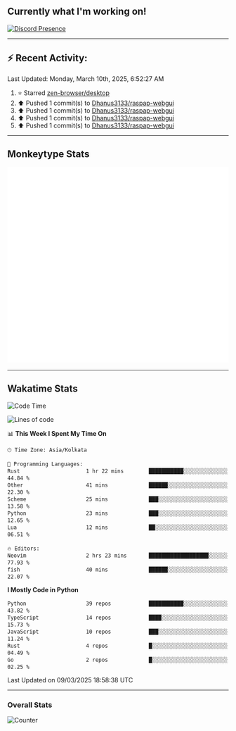 ## Currently what I'm working on!
[![Discord Presence](https://lanyard.cnrad.dev/api/534981034400284712)](https://discord.com/users/534981034400284712)

---

## :zap: Recent Activity:
<!--RECENT_ACTIVITY:last_update-->
Last Updated: Monday, March 10th, 2025, 6:52:27 AM
<!--RECENT_ACTIVITY:last_update_end-->
<!--RECENT_ACTIVITY:start-->
1. ⭐ Starred [zen-browser/desktop](https://github.com/zen-browser/desktop)<br>
2. ⬆️ Pushed 1 commit(s) to [Dhanus3133/raspap-webgui](https://github.com/Dhanus3133/raspap-webgui)<br>
3. ⬆️ Pushed 1 commit(s) to [Dhanus3133/raspap-webgui](https://github.com/Dhanus3133/raspap-webgui)<br>
4. ⬆️ Pushed 1 commit(s) to [Dhanus3133/raspap-webgui](https://github.com/Dhanus3133/raspap-webgui)<br>
5. ⬆️ Pushed 1 commit(s) to [Dhanus3133/raspap-webgui](https://github.com/Dhanus3133/raspap-webgui)<br>
<!--RECENT_ACTIVITY:end-->

---

## Monkeytype Stats
<a href="https://monkeytype.com/profile/dhanus">
  <img src="https://raw.githubusercontent.com/Dhanus3133/Dhanus3133/monkeytype/monkeytype-lb.svg" alt="Monkeytype Profile" />
</a>

---

## Wakatime Stats
<!--START_SECTION:waka-->
![Code Time](http://img.shields.io/badge/Code%20Time-2%2C589%20hrs%2035%20mins-blue)

![Lines of code](https://img.shields.io/badge/From%20Hello%20World%20I%27ve%20Written-5.9%20million%20lines%20of%20code-blue)

📊 **This Week I Spent My Time On** 

```text
🕑︎ Time Zone: Asia/Kolkata

💬 Programming Languages: 
Rust                     1 hr 22 mins        ███████████░░░░░░░░░░░░░░   44.84 % 
Other                    41 mins             ██████░░░░░░░░░░░░░░░░░░░   22.30 % 
Scheme                   25 mins             ███░░░░░░░░░░░░░░░░░░░░░░   13.58 % 
Python                   23 mins             ███░░░░░░░░░░░░░░░░░░░░░░   12.65 % 
Lua                      12 mins             ██░░░░░░░░░░░░░░░░░░░░░░░   06.51 % 

🔥 Editors: 
Neovim                   2 hrs 23 mins       ███████████████████░░░░░░   77.93 % 
fish                     40 mins             ██████░░░░░░░░░░░░░░░░░░░   22.07 % 
```

**I Mostly Code in Python** 

```text
Python                   39 repos            ███████████░░░░░░░░░░░░░░   43.82 % 
TypeScript               14 repos            ████░░░░░░░░░░░░░░░░░░░░░   15.73 % 
JavaScript               10 repos            ███░░░░░░░░░░░░░░░░░░░░░░   11.24 % 
Rust                     4 repos             █░░░░░░░░░░░░░░░░░░░░░░░░   04.49 % 
Go                       2 repos             █░░░░░░░░░░░░░░░░░░░░░░░░   02.25 % 
```




 Last Updated on 09/03/2025 18:58:38 UTC
<!--END_SECTION:waka-->
---

### Overall Stats

<img src="https://moe-counter.glitch.me/get/@Dhanus3133?theme=asoul" alt="Counter" />
